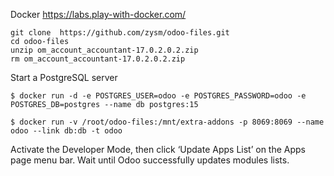 Docker https://labs.play-with-docker.com/

```
git clone  https://github.com/zysm/odoo-files.git
cd odoo-files
unzip om_account_accountant-17.0.2.0.2.zip
rm om_account_accountant-17.0.2.0.2.zip
```


Start a PostgreSQL server

```$ docker run -d -e POSTGRES_USER=odoo -e POSTGRES_PASSWORD=odoo -e POSTGRES_DB=postgres --name db postgres:15```


```$ docker run -v /root/odoo-files:/mnt/extra-addons -p 8069:8069 --name odoo --link db:db -t odoo```


Activate the Developer Mode, then click ‘Update Apps List’ on the Apps page menu bar. Wait until Odoo successfully updates modules lists.

